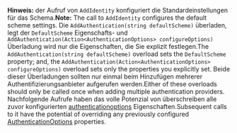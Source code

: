 <span data-ttu-id="5ae84-101">**Hinweis:** der Aufruf von `AddIdentity` konfiguriert die Standardeinstellungen für das Schema.</span><span class="sxs-lookup"><span data-stu-id="5ae84-101">**Note:** The call to `AddIdentity` configures the default scheme settings.</span></span> <span data-ttu-id="5ae84-102">Die `AddAuthentication(string defaultScheme)` überladen, legt der `DefaultScheme` Eigenschafts- und `AddAuthentication(Action<AuthenticationOptions> configureOptions)` Überladung wird nur die Eigenschaften, die Sie explizit festlegen.</span><span class="sxs-lookup"><span data-stu-id="5ae84-102">The `AddAuthentication(string defaultScheme)` overload sets the `DefaultScheme` property; and, the `AddAuthentication(Action<AuthenticationOptions> configureOptions)` overload sets only the properties you explicitly set.</span></span> <span data-ttu-id="5ae84-103">Beide dieser Überladungen sollten nur einmal beim Hinzufügen mehrerer Authentifizierungsanbieter aufgerufen werden.</span><span class="sxs-lookup"><span data-stu-id="5ae84-103">Either of these overloads should only be called once when adding multiple authentication providers.</span></span> <span data-ttu-id="5ae84-104">Nachfolgende Aufrufe haben das volle Potenzial von überschreiben alle zuvor konfigurierten [authenticationoptions](/dotnet/api/microsoft.aspnetcore.builder.authenticationoptions) Eigenschaften.</span><span class="sxs-lookup"><span data-stu-id="5ae84-104">Subsequent calls to it have the potential of overriding any previously configured [AuthenticationOptions](/dotnet/api/microsoft.aspnetcore.builder.authenticationoptions) properties.</span></span>